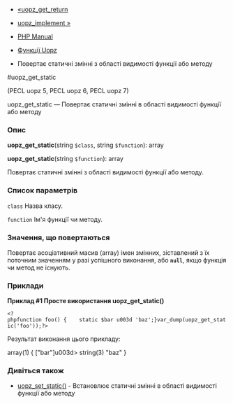 - [«uopz_get_return](function.uopz-get-return.md)
- [uopz_implement »](function.uopz-implement.md)

- [PHP Manual](index.md)
- [Функції Uopz](ref.uopz.md)
- Повертає статичні змінні з області видимості функції або
методу

#uopz_get_static

(PECL uopz 5, PECL uopz 6, PECL uopz 7)

uopz_get_static — Повертає статичні змінні в області видимості
функції або методу

### Опис

**uopz_get_static**(string `$class`, string `$function`): array

**uopz_get_static**(string `$function`): array

Повертає статичні змінні з області видимості функції або
методу.

### Список параметрів

`class`
Назва класу.

`function`
Ім'я функції чи методу.

### Значення, що повертаються

Повертає асоціативний масив (array) імен змінних, зіставлений
з їх поточним значенням у разі успішного виконання, або **`null`**,
якщо функція чи метод не існують.

### Приклади

**Приклад #1 Просте використання **uopz_get_static()****

` <?phpfunction foo() {    static $bar u003d 'baz';}var_dump(uopz_get_static('foo'));?> `

Результат виконання цього прикладу:

array(1) {
["bar"]u003d>
string(3) "baz"
}

### Дивіться також

- [uopz_set_static()](function.uopz-set-static.md) - Встановлює
статичні змінні в області видимості функції або методу
